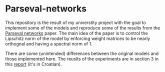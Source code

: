 # Parseval-networks
This repository is the result of my universtity project with the goal to implement some of the models and reproduce some of the results from the [Parseval networks](https://arxiv.org/abs/1704.08847) paper. The main idea of the paper is to control the Lipschitz norm of the model by enforcing weight matrices to be nearly orthognal and having a spectral norm of 1.

There are some (unintended) differences between the original models and those implemented here. The reuslts of the experiments are in section 3 in this [report](https://github.com/Ivan1248/Parseval-networks/blob/master/report/izvjestaj.pdf) (it's in Croatian).
